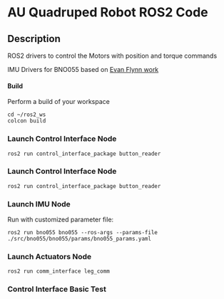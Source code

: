 # AU Quadruped Robot ROS2 Code

## Description
ROS2 drivers to control the Motors with position and torque commands

IMU Drivers for BNO055 based on [Evan Flynn work](https://github.com/flynneva/bno055)



#### Build
   
Perform a build of your workspace
    
    cd ~/ros2_ws
    colcon build


### Launch Control Interface Node

    ros2 run control_interface_package button_reader

### Launch Control Interface Node

    ros2 run control_interface_package button_reader

### Launch IMU Node
Run with customized parameter file:

    ros2 run bno055 bno055 --ros-args --params-file ./src/bno055/bno055/params/bno055_params.yaml
    


### Launch Actuators Node

    ros2 run comm_interface leg_comm




### Control Interface Basic Test

